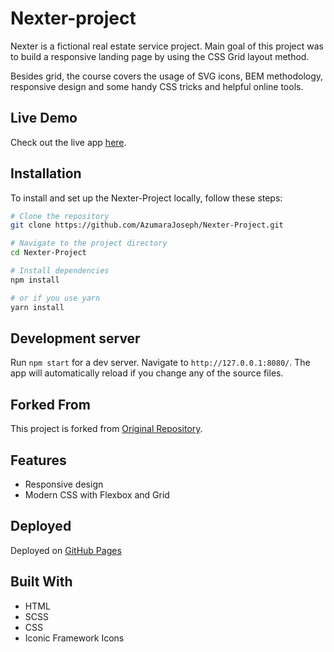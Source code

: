 # Nexter-project
Nexter is a fictional real estate service project. Main goal of this project was to build a responsive landing page by using the CSS Grid layout method.

Besides grid, the course covers the usage of SVG icons, BEM methodology, responsive design and some handy CSS tricks and helpful online tools.

## Live Demo
Check out the live app [here](https://irozaih.github.io/nexter/).

## Installation
To install and set up the Nexter-Project locally, follow these steps:

```bash
# Clone the repository
git clone https://github.com/AzumaraJoseph/Nexter-Project.git

# Navigate to the project directory
cd Nexter-Project

# Install dependencies
npm install

# or if you use yarn
yarn install

```

## Development server
Run `npm start` for a dev server. Navigate to `http://127.0.0.1:8080/`. The app will automatically reload if you change any of the source files.

## Forked From
This project is forked from [Original Repository](https://github.com/jonasschmedtmann/advanced-css-course/tree/master/Nexter).

## Features
- Responsive design
- Modern CSS with Flexbox and Grid

## Deployed

Deployed on [GitHub Pages](https://AzumaraJoseph.github.io/Nexter-Project)



## Built With
- HTML
- SCSS
- CSS
- Iconic Framework Icons